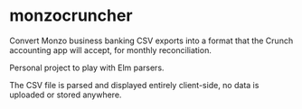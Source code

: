 # monzocruncher

Convert Monzo business banking CSV exports into a format that the Crunch accounting app will accept, for monthly reconciliation.

Personal project to play with Elm parsers.

The CSV file is parsed and displayed entirely client-side, no data is uploaded or stored anywhere.

